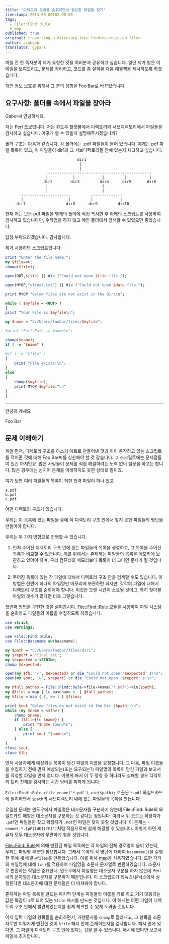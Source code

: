 ```yaml
---
title: "디렉토리 트리를 순회하면서 필요한 파일들 찾기"
timestamp: 2013-08-06T02:00:00
tags:
  - File::Find::Rule
  - map
published: true
original: traversing-a-directory-tree-finding-required-files
author: szabgab
translator: gypark
---
```



며칠 전 한 독자분이 제게 요청한 것을 여러분과 공유하고 싶습니다. 일단 제가 받은 이메일을
보여드리고, 문제를 정리하고, 코드를 좀 살펴본 다음 해결책을 제시하도록 하겠습니다.

개인 정보 보호를 위해서 그 분의 성함을 Foo Bar로 바꾸었습니다.


## 요구사항: 폴더들 속에서 파일을 찾아라

Gabor씨 안녕하세요,

저는 Perl 초보입니다. 저는 윈도우 플랫폼에서 디렉토리와 서브디렉토리에서 파일들을 검사하고
싶습니다. 어떻게 할 수 있을지 설명해주시겠습니까?

폴더 구조는 다음과 같습니다. 각 폴더에는 .pdf 파일들이 들어 있습니다.
제게는 pdf 파일 목록이 있고, 이 파일들이 dir1과 그 서브디렉토리들 안에 있는지 체크하고 싶습니다.

```
                                dir1
                                 |
                                 |
                  -----------------------------------------------
                  |           |            |         |          |
                 dir2        dir3         dir4      dir5       dir6
                  |                        |
                  |                        |
       ----------------------         -------------- 
       |                    |         |            |
     dir7                  dir8      dir9         dir10
```

현재 저는 모든 pdf 파일을 별개의 폴더에 직접 복사한 후 아래의 스크립트를 사용하여 검사하고 있습니다만,
수작업을 하지 않고 메인 폴더에서 검색할 수 있었으면 좋겠습니다.

답장 부탁드리겠습니다. 감사합니다.

제가 사용하던 스크립트입니다:

```perl
print "Enter the file name:";
my $file=<>;
chomp($file);

open(OUT,$file) || die ("Could not open $file file.");

open(MYOP,">final.txt") || die ("Could not open $data file.");

print MYOP "Below files are not exist in the Dir:\n";

while ( $myfile = <OUT> )
{
print "Your File is:$myfile\n";

my $name = "C:/Users/foobar/files/$myfile";

#print "Full Path is $name\n";

chomp($name);
if ( -e "$name" )

#if ( -e "$file" )
{
    print "File exists!\n";
}
else
{
    chomp($myfile);
    print MYOP $myfile."\n"
}
}
```


----
안녕히 계세요

   Foo Bar

## 문제 이해하기

제일 먼저, 디렉토리 구조를 아스키 아트로 만들어낸 것과 이미 동작하고 있는 스크립트를 적어준 것에
대해 Foo Bar씨를 칭찬해야 할 것 같습니다. 그 스크립트에는 문제점들이 있긴 하지만요. 많은 사람들이
문제를 직접 해결하려는 노력 없이 질문을 하고는 합니다. 많은 경우에는 심지어 문제를 이해하지도
못한 상태로 말이죠.

여기 보면 여러 파일들의 목록이 적힌 입력 파일이 하나 있고

```
a.pdf
b.pdf
c.pdf
```

어떤 디렉토리 구조가 있습니다.

우리는 이 목록에 있는 파일들 중에 이 디렉토리 구조 안에서 찾지 못한 파일들의 명단을 만들어야 합니다.

우리는 두 가지 방향으로 진행할 수 있습니다.

1. 먼저 주어진 디렉토리 구조 안에 있는 파일들의 목록을 생성하고, 그 목록을 주어진 목록과 비교할 수
있습니다. 이를 위해서는 존재하는 파일들의 목록을 메모리에 보관하고 있어야 하며, 우리 컴퓨터의 메모리보다
목록이 더 크다면 문제가 될 것입니다.

2. 주어진 목록에 있는 각 파일에 대해서 디렉토리 구조 안을 검색할 수도 있습니다. 이 방법은
한번에 하나의 파일명만 메모리에 보관하면 되지만, 각각의 파일에 대해서 디렉토리 구조를 순회해야
합니다. 이것은 오랜 시간이 소요될 것이고, 특히 찾아볼 파일의 갯수가 많다면 더욱 그렇습니다.

첫번째 방법을 구현한 것을 살펴봅시다. [File::Find::Rule](https://metacpan.org/pod/File::Find::Rule)
모듈을 사용하여 파일 시스템을 순회하고 파일들의 이름을 수집하도록 하겠습니다.

```perl
use strict;
use warnings;

use File::Find::Rule;
use File::Basename qw(basename);

my $path = "C:/Users/foobar/files/dir1";
my $report = 'final.txt';
my $expected = <STDIN>;
chomp $expected;

open(my $fh, '<', $expected) or die "Could not open '$expected' $!\n";
open(my $out, '>', $report) or die "Could not open '$report' $!\n";

my @full_pathes = File::Find::Rule->file->name('*.pdf')->in($path);
my @files = map { lc basename $_ } @full_pathes;
my %file = map { $_ => 1 } @files;

print $out "Below files do not exist in the Dir ($path):\n";
while (my $name = <$fh>) {
    chomp $name;
    if ($file{lc $name}) {
        print "$name found\n";
    } else {
        print $out "$name\n";
    }
}
close $out;
close $fh;
```

먼저 사용자에게 예상되는 목록이 담긴 파일의 이름을 요청합니다. 그 다음, 파일 이름들을 수집하기 전에
먼저 예상되는(또는 요구되는?) 파일명의 목록이 담긴 파일과 보고서를 작성할 파일을 먼저 엽니다.
이렇게 해서 이 두 명령 중 하나라도 실패할 경우 디렉토리 트리 전체를 검사하는 시간 낭비를 피하게 됩니다.

`File::Find::Rule->file->name('*.pdf')->in($path);` 호출은
`*.pdf` 와일드카드에 일치하면서 `$path`의 서브디렉토리 내에 있는 파일들의
목록을 만듭니다.

유일한 문제는 윈도우에서 파일명은 대소문자를 구분하지 않는데 File::Find::Rule의 와일드카드 매칭은
대소문자를 구분하는 것 같다는 점입니다. 따라서 위 코드는 확장자가 `.pdf`인 파일들만 찾고
확장자가 `.Pdf`인 파일은 찾지 못할 것입니다. 이 문제는 `->name('*.[pP][dD][fF]')`처럼
적음으로써 쉽게 해결할 수 있습니다. 이렇게 하면 세 글자 모두 대소문자에 무관하게 찾을 것입니다.

[File::Find::Rule](https://metacpan.org/pod/File::Find::Rule)에 의해 반환된 파일 목록에는
각 파일의 전체 경로명이 들어 있는데, 우리는 파일명 부분만 필요합니다. 그래서 목록의 각 명단에 대하여
`basename()`을 수행한 후에 새 배열 `@files`를 만들었습니다. 이를 위해
[map](https://perlmaven.com/transforming-a-perl-array-using-map)을 사용하였습니다.
또한 각각의 파일명에 대해 `lc()`를 적용하여 파일명을 소문자 문자열로 변환하였습니다.
소문자로 변환하는 작업은 중요한데, 윈도우에서 파일명은 대소문자 구분을 하지 않는데 Perl 내의 문자열은
대소문자를 구분하기 때문입니다. 이 스크립트가 리눅스/유닉스에서 실행된다면 대소문자에 대한 문제들은
더 따져봐야 합니다.

존재하는 파일 목록을 만드는 마지막 단계는 파일들의 이름을 키로 하고
거기 대응되는 값은 똑같이 `1`로 되어 있는 `%file` 해시를 만드는 것입니다.
이 해시는 어떤 파일이 디렉토리 구조 안에서 발견되었는지를 쉽게 체크할 수 있게 도와줄 것입니다.

이제 입력 파일의 항목들을 순회하면서, 개행문자를 `chomp`로 잘라내고, 그 항목을 소문자로만 이뤄지게
변환한 것이 `%file` 해시 안에 존재하는지를 검사합니다. 해시 안에 있다면, 그 파일이 디렉토리 구조
안에 있다는 것을 알 수 있습니다. 해시에 없다면 보고서 파일에 추가합니다.

